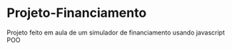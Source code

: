 # Projeto-Financiamento
Projeto feito em aula de um simulador de financiamento usando javascript POO 
